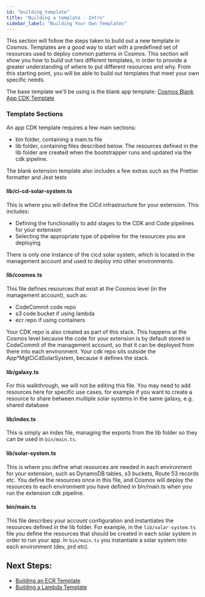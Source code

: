 ```yaml
---
id: "building_template"
title: "Building a template - Intro"
sidebar_label: "Building Your Own Templates"
---
```


This section will follow the steps taken to build out a new template in Cosmos. Templates are a good way to start with a predefined set of resources used to deploy common patterns in Cosmos. This section will show you how to build out two different templates, in order to provide a greater understanding of where to put different resources and why. From this starting point, you will be able to build out templates that meet your own specific needs.

The base template we'll be using is the blank app template:
[Cosmos Blank App CDK Template](https://github.com/cdk-cosmos/cosmos-blank-extension-cdk)

### Template Sections
An app CDK template requires a few main sections:
- bin folder, containing a main.ts file
- lib folder, containing files described below. The resources defined in the lib folder are created when the bootstrapper runs and updated via the cdk pipeline.

The blank extension template also includes a few extras such as the Prettier formatter and Jest tests


#### lib/ci-cd-solar-system.ts
This is where you will define the CiCd infrastructure for your extension. This includes:
- Defining the functionality to add stages to the CDK and Code pipelines for your extension
- Selecting the appropriate type of pipeline for the resources you are deploying

There is only one instance of the cicd solar system, which is located in the management account and used to deploy into other environments.


#### lib/cosmos.ts
This file defines resources that exist at the Cosmos level (in the management account), such as:
- CodeCommit code repo 
- s3 code bucket if using lambda
- ecr repo if using containers

Your CDK repo is also created as part of this stack. This happens at the Cosmos level because the code for your extension is by default stored in CodeCommit of the management account, so that it can be deployed from there into each environment. Your cdk repo sits outside the App*MgtCiCdSolarSystem, because it defines the stack.


#### lib/galaxy.ts
For this walkthrough, we will not be editing this file. You may need to add resources here for specific use cases, for example if you want to create a resource to share between multiple solar systems in the same galaxy, e.g. shared database


#### lib/index.ts
This is simply an index file, managing the exports from the lib folder so they can be used in `bin/main.ts`.


#### lib/solar-system.ts
This is where you define what resources are needed in each environment for your extension, such as DynamoDB tables, s3 buckets, Route 53 records etc. You define the resources once in this file, and Cosmos will deploy the resources to each environment you have defined in bin/main.ts when you run the extension cdk pipeline.


#### bin/main.ts
This file describes your account configuration and instantiates the resources defined in the lib folder. For example, in the `lib/solar-system.ts` file you define the resources that should be created in each solar system in order to run your app. In `bin/main.ts` you instantiate a solar system into each environment (dev, prd etc).


## Next Steps:
- [Building an ECR Template](templates_ecr.md)
- [Building a Lambda Template](templates_lambda.md)
